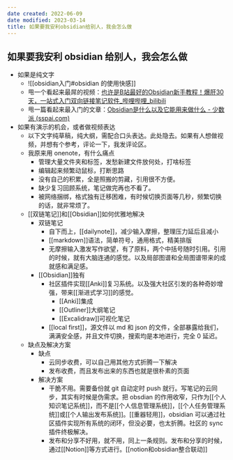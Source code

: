 ```yaml
---
date created: 2022-06-09
date modified: 2023-03-14
title: 如果要我安利obsidian给别人，我会怎么做
---
```


## 如果要我安利 obsidian 给别人，我会怎么做

- 如果是纯文字
	- ![[obsidian入门#obsidian 的使用快感]]
	- 甩一个看起来最屌的视频：[也许是B站最好的Obsidian新手教程！爆肝30天，一站式入门双向链接笔记软件_哔哩哔哩_bilibili](https://www.bilibili.com/video/BV18a411r7mt?spm_id_from=333.337.search-card.all.click)
	- 甩一篇看起来最入门的文章：[Obsidian是什么以及它能用来做什么 - 少数派 (sspai.com)](https://sspai.com/post/67399)
- 如果有演示的机会，或者做视频表达
	- 以下文字纯草稿，纯大纲，需配合口头表达。此处隐去。如果有人想做视频，并想有个参考，评论一下，我发评论区。
	- 我原来用 onenote，有什么痛点
		- 管理大量文件夹和标签，发愁新建文件放何处，打啥标签
		- 编辑起来频繁动鼠标，打断思路
		- 没有自己的积累，全是照搬的剪藏，引用很不方便。
		- 缺少复习回顾系统，笔记做完再也不看了。
		- 被网络捆绑，格式独有迁移困难，有时候切换页面等几秒，频繁切换的话，就非常烦了。
	- [[双链笔记]]和[[Obsidian]]如何优雅地解决
		- 双链笔记
			- 自下而上，[[dailynote]]，减少输入摩擦，整理压力延后且减小
			- [[markdown]]语法，简单符号，通用格式，精美排版
			- 无摩擦输入激发写作欲望，有了原料，两个中括号随时引用。引用的时候，就有大脑连通的感觉。以及局部图谱和全局图谱带来的成就感和满足感。
		- [[Obsidian]]独有
			- 社区插件实现[[Anki]]复习系统。以及强大社区引发的各种奇妙增强，带来[[渐进式学习]]的感觉。
				- [[Anki]]集成
				- [[Outliner]]大纲笔记
				- [[Excalidraw]]可视化笔记
			- [[local first]]，源文件以 md 和 json 的文件，全部暴露给我们，满满安全感，并且文件切换，搜索均是本地进行，完全 0 延迟。
	- 缺点及解决方案
		- 缺点
			- 云同步收费，可以自己用其他方式折腾一下解决
			- 发布收费，而且发布出来的东西也就是很朴素的页面
		- 解决方案
			- 干脆不用。需要备份就 git 自动定时 push 就行。写笔记的云同步，其实有时候是伪需求。把 obsdian 的作用收窄，只作为[[个人知识笔记系统]]，而不是[[个人信息管理系统]]，[[个人任务管理系统]]或[[个人输出发布系统]]。[[重器轻用]]，obsidian 可以通过社区插件实现所有系统的闭环，但没必要，也太折腾。社区的 sync 插件终极解决。
			- 发布和分享不好用，就不用，同上一条规则。发布和分享的时候，通过[[Notion]]等方式进行。[[notion和obsidian整合联动]]
